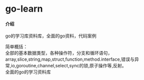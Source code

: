 # go-learn

#### 介绍
go的学习库资料库，全面的go资料，代码案例

简单概括：  
全部的基本数据类型，各种操作符，分支和循环语句，array,slice,string,map,struct,function,method.interface,错误与异常,io,goroutine,channel,select,sync的锁,原子操作等,反射。  
全面的go的学习资料库  

